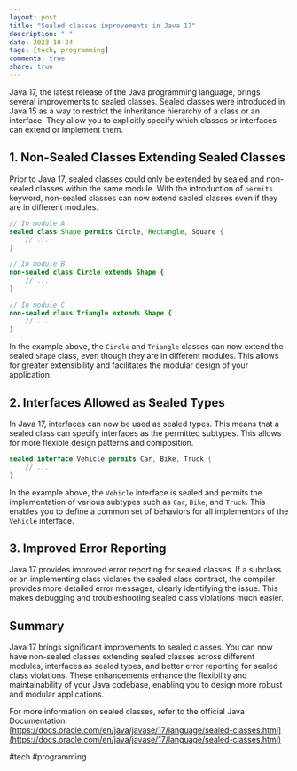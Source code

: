 ```yaml
---
layout: post
title: "Sealed classes improvements in Java 17"
description: " "
date: 2023-10-24
tags: [tech, programming]
comments: true
share: true
---
```


Java 17, the latest release of the Java programming language, brings several improvements to sealed classes. Sealed classes were introduced in Java 15 as a way to restrict the inheritance hierarchy of a class or an interface. They allow you to explicitly specify which classes or interfaces can extend or implement them.

## 1. Non-Sealed Classes Extending Sealed Classes

Prior to Java 17, sealed classes could only be extended by sealed and non-sealed classes within the same module. With the introduction of `permits` keyword, non-sealed classes can now extend sealed classes even if they are in different modules.

```java
// In module A
sealed class Shape permits Circle, Rectangle, Square {
    // ...
}

// In module B
non-sealed class Circle extends Shape {
    // ...
}

// In module C
non-sealed class Triangle extends Shape {
    // ...
}

```

In the example above, the `Circle` and `Triangle` classes can now extend the sealed `Shape` class, even though they are in different modules. This allows for greater extensibility and facilitates the modular design of your application.

## 2. Interfaces Allowed as Sealed Types

In Java 17, interfaces can now be used as sealed types. This means that a sealed class can specify interfaces as the permitted subtypes. This allows for more flexible design patterns and composition.

```java
sealed interface Vehicle permits Car, Bike, Truck {
    // ...
}
```

In the example above, the `Vehicle` interface is sealed and permits the implementation of various subtypes such as `Car`, `Bike`, and `Truck`. This enables you to define a common set of behaviors for all implementors of the `Vehicle` interface.

## 3. Improved Error Reporting

Java 17 provides improved error reporting for sealed classes. If a subclass or an implementing class violates the sealed class contract, the compiler provides more detailed error messages, clearly identifying the issue. This makes debugging and troubleshooting sealed class violations much easier.

## Summary

Java 17 brings significant improvements to sealed classes. You can now have non-sealed classes extending sealed classes across different modules, interfaces as sealed types, and better error reporting for sealed class violations. These enhancements enhance the flexibility and maintainability of your Java codebase, enabling you to design more robust and modular applications.

For more information on sealed classes, refer to the official Java Documentation: [https://docs.oracle.com/en/java/javase/17/language/sealed-classes.html](https://docs.oracle.com/en/java/javase/17/language/sealed-classes.html)

#tech #programming